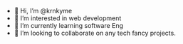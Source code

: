 - 👋 Hi, I’m @krnkyme
- 👀 I’m interested in web development
- 🌱 I’m currently learning software Eng
- 💞️ I’m looking to collaborate on any tech fancy projects.


<!---
krnkyme/krnkyme is a ✨ special ✨ repository because its `README.md` (this file) appears on your GitHub profile.
You can click the Preview link to take a look at your changes.
--->
